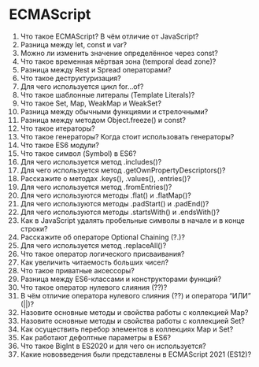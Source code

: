 # **ECMAScript**
1. Что такое ECMAScript? В чём отличие от JavaScript?
2. Разница между let, const и var?
3. Можно ли изменить значение определённое через const?
4. Что такое временная мёртвая зона (temporal dead zone)?
5. Разница между Rest и Spread операторами?
6. Что такое деструктуризация?
7. Для чего используется цикл for…of?
8. Что такое шаблонные литералы (Template Literals)?
9. Что такое Set, Map, WeakMap и WeakSet?
10. Разница между обычными функциями и стрелочными?
11. Разница между методом Object.freeze() и const?
12. Что такое итераторы?
13. Что такое генераторы? Когда стоит использовать генераторы?
14. Что такое ES6 модули?
15. Что такое символ (Symbol) в ES6?
16. Для чего используется метод .includes()?
17. Для чего используется метод .getOwnPropertyDescriptors()?
18. Расскажите о методах .keys(), .values(), .entries()?
19. Для чего используется метод .fromEntries()?
20. Для чего используются методы .flat() и .flatMap()?
21. Для чего используются методы .padStart() и .padEnd()?
22. Для чего используются методы .startsWith() и .endsWith()?
23. Как в JavaScript удалять пробельные символы в начале и в конце строки?
24. Расскажите об операторе Optional Chaining (?.)?
25. Для чего используется метод .replaceAll()?
26. Что такое оператор логического присваивания?
27. Как увеличить читаемость больших чисел?
28. Что такое приватные аксессоры?
29. Разница между ES6-классами и конструкторами функций?
30. Что такое оператор нулевого слияния (??)?
31. В чём отличие оператора нулевого слияния (??) и оператора “ИЛИ” (||)?
32. Назовите основные методы и свойства работы с коллекцией Map?
33. Назовите основные методы и свойства работы с коллекцией Set?
34. Как осуществить перебор элементов в коллекциях Map и Set?
35. Как работают дефолтные параметры в ES6?
36. Что такое BigInt в ES2020 и для чего он используется?
37. Какие нововведения были представлены в ECMAScript 2021 (ES12)?